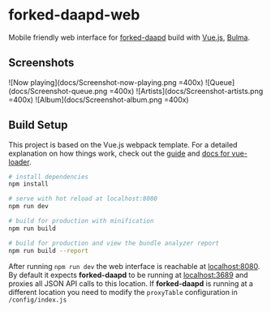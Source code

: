 # forked-daapd-web

Mobile friendly web interface for [forked-daapd](http://ejurgensen.github.io/forked-daapd/) build with [Vue.js](https://vuejs.org), [Bulma](http://bulma.io).

## Screenshots

![Now playing](docs/Screenshot-now-playing.png =400x)
![Queue](docs/Screenshot-queue.png =400x)
![Artists](docs/Screenshot-artists.png =400x)
![Album](docs/Screenshot-album.png =400x)

## Build Setup

This project is based on the Vue.js webpack template. For a detailed explanation on how things work, check out the [guide](http://vuejs-templates.github.io/webpack/) and [docs for vue-loader](http://vuejs.github.io/vue-loader).

``` bash
# install dependencies
npm install

# serve with hot reload at localhost:8080
npm run dev

# build for production with minification
npm run build

# build for production and view the bundle analyzer report
npm run build --report
```

After running `npm run dev` the web interface is reachable at [localhost:8080](http://localhost:8080). By default it expects **forked-daapd** to be running at [localhost:3689](http://localhost:3689) and proxies all JSON API calls to this location. If **forked-daapd** is running at a different location you need to modify the `proxyTable` configuration in `/config/index.js`